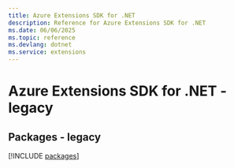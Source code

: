 ```yaml
---
title: Azure Extensions SDK for .NET
description: Reference for Azure Extensions SDK for .NET
ms.date: 06/06/2025
ms.topic: reference
ms.devlang: dotnet
ms.service: extensions
---
```

# Azure Extensions SDK for .NET - legacy
## Packages - legacy
[!INCLUDE [packages](extensions-index.md)]